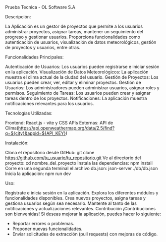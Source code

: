 Prueba Tecnica - OL Software S.A

Descripción:

La Aplicación es un gestor de proyectos que permite a los usuarios administrar proyectos, asignar tareas, mantener un seguimiento del progreso y gestionar usuarios. Proporciona funcionalidades como autenticación de usuarios, visualización de datos meteorológicos, gestión de proyectos y usuarios, entre otras.

Funcionalidades Principales:

Autenticación de Usuarios: Los usuarios pueden registrarse e iniciar sesión en la aplicación.
Visualización de Datos Meteorológicos: La aplicación muestra el clima actual de la ciudad del usuario.
Gestión de Proyectos: Los usuarios pueden crear, ver, editar y eliminar proyectos.
Gestión de Usuarios: Los administradores pueden administrar usuarios, asignar roles y permisos.
Seguimiento de Tareas: Los usuarios pueden crear y asignar tareas dentro de los proyectos.
Notificaciones: La aplicación muestra notificaciones relevantes para los usuarios.

Tecnologías Utilizadas:

Frontend: React.js - vite y CSS 
APIs Externas: API de Clima(https://api.openweathermap.org/data/2.5/find?q=${city}&appid=${API_KEY})

Instalación:

Clona el repositorio desde GitHub: git clone https://github.com/tu_usuario/tu_repositorio.git
Ve al directorio del proyecto: cd nombre_del_proyecto
Instala las dependencias: npm install
Corre en una segunda terminal el archivo db.json: json-server ./db/db.json
Inicia la aplicación: npm run dev

Uso:

Regístrate e inicia sesión en la aplicación.
Explora los diferentes módulos y funcionalidades disponibles.
Crea nuevos proyectos, asigna tareas y gestiona usuarios según sea necesario.
Mantente al tanto de las notificaciones y actualizaciones relevantes.
Contribución
¡Contribuciones son bienvenidas! Si deseas mejorar la aplicación, puedes hacer lo siguiente:

* Reportar errores o problemas.
* Proponer nuevas funcionalidades.
* Enviar solicitudes de extracción (pull requests) con mejoras de código.